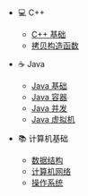 - 💻 C++
  - [C++ 基础](interview/cpp.md "C++ 基础 - 面试相关")
  - [拷贝构造函数](interview/cpp-copy-constructor.md "拷贝构造函数 - 面试相关")

- ☕ Java
  - [Java 基础](interview/java.md "Java 基础 - 面试相关")
  - [Java 容器](interview/java-container.md "Java 容器 - 面试相关")
  - [Java 并发](interview/java-concurrency.md "Java 并发 - 面试相关")
  - [Java 虚拟机](interview/java-jvm.md "Java 虚拟机 - 面试相关")

- 📚 计算机基础
  - [数据结构](interview/data-structure.md "数据结构 - 面试相关")
  - [计算机网络](interview/computer-network.md "计算机网络 - 面试相关")
  - [操作系统](interview/os.md "计算机网络 - 面试相关")